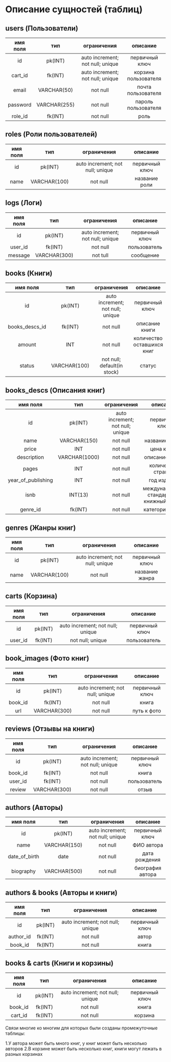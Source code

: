 # Описание сущностей (таблиц)
## users (Пользователи)
|имя поля | тип | ограничения | описание |
|:---:|:---:|:---:|:---:|
| id | pk(INT) | auto increment; not null; unique | первичный ключ |
| cart_id | fk(INT) | auto increment; not null; unique | корзина пользователя |
| email | VARCHAR(50) | not null | почта пользователя |
| password | VARCHAR(255) | not null | пароль пользователя |
| role_id | fk(INT) | not null | роль |

## roles (Роли пользователей)
|имя поля | тип | ограничения | описание |
|:---:|:---:|:---:|:---:|
| id | pk(INT) | auto increment; not null; unique | первичный ключ |
| name | VARCHAR(100) | not null | название роли |


## logs (Логи)
|имя поля | тип | ограничения | описание |
|:---:|:---:|:---:|:---:|
| id | pk(INT) | auto increment; not null; unique | первичный ключ |
| user_id | fk(INT) | not null | пользователь |
| message | VARCHAR(300) | not tull | сообщение |


## books (Книги)
|имя поля | тип | ограничения | описание |
|:---:|:---:|:---:|:---:|
| id | pk(INT) | auto increment; not null; unique | первичный ключ |
| books_descs_id | fk(INT) | not null | описание книги |
| amount | INT | not null | количество оставшихся книг |
| status | VARCHAR(100) | not null; default(in stock) | статус |


## books_descs (Описания книг)
|имя поля | тип | ограничения | описание |
|:---:|:---:|:---:|:---:|
| id | pk(INT) | auto increment; not null; unique | первичный ключ |
| name | VARCHAR(150) | not null | название книги |
| price | INT | not null | цена книги |
| description | VARCHAR(1000) | not null | описание книги |
| pages | INT | not null | количество страниц |
| year_of_publishing | INT | not null | год издания |
| isnb | INT(13) | not null | международный стандартный книжный номер |
| genre_id | fk(INT) | not null | категория книги |


## genres (Жанры книг)
|имя поля | тип | ограничения | описание |
|:---:|:---:|:---:|:---:|
| id | pk(INT) | auto increment; not null; unique | первичный ключ |
| name | VARCHAR(100) | not null | название жанра |


## carts (Корзина)
|имя поля | тип | ограничения | описание |
|:---:|:---:|:---:|:---:|
| id | pk(INT) | auto increment; not null; unique | первичный ключ |
| user_id | fk(INT) | not null; unique | пользователь |


## book_images (Фото книг)
|имя поля | тип | ограничения | описание |
|:---:|:---:|:---:|:---:|
| id | pk(INT) | auto increment; not null; unique | первичный ключ |
| book_id | fk(INT) | not null | книга |
| url | VARCHAR(300) | not null | путь к фото |


## reviews (Отзывы на книги)
|имя поля | тип | ограничения | описание |
|:---:|:---:|:---:|:---:|
| id | pk(INT) | auto increment; not null; unique | первичный ключ |
| book_id | fk(INT) | not null | книга |
| user_id | fk(INT) | not null | пользователь |
| review | VARCHAR(300) | not null | отзыв |


## authors (Авторы)
|имя поля | тип | ограничения | описание |
|:---:|:---:|:---:|:---:|
| id | pk(INT) | auto increment; not null; unique | первичный ключ |
| name | VARCHAR(150) | not null | ФИО автора |
| date_of_birth | date | not null | дата рождения |
| biography | VARCHAR(500) | not null | биография автора |


## authors & books (Авторы и книги)
|имя поля | тип | ограничения | описание |
|:---:|:---:|:---:|:---:|
| id | pk(INT) | auto increment; not null; unique | первичный ключ |
| author_id | fk(INT) | not null | автор |
| book_id | fk(INT) | not null | книга |


## books & carts (Книги и корзины)
|имя поля | тип | ограничения | описание |
|:---:|:---:|:---:|:---:|
| id | pk(INT) | auto increment; not null; unique | первичный ключ |
| book_id | fk(INT) | not null | книга |
| cart_id | fk(INT) | not null | корзина |


Связи многие ко многим для которых были созданы промежуточные таблицы:

 1.У автора может быть много книг, у книг может быть несколько авторов
 2.В корзине может быть несколько книг, книги могут лежать в разных корзинах